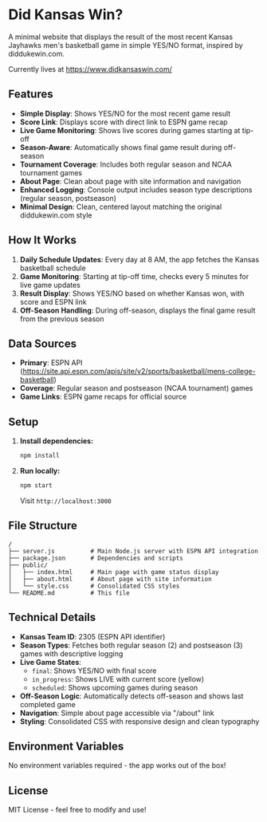 # Did Kansas Win?

A minimal website that displays the result of the most recent Kansas Jayhawks men's basketball game in simple YES/NO format, inspired by diddukewin.com.

Currently lives at https://www.didkansaswin.com/

## Features

- **Simple Display**: Shows YES/NO for the most recent game result
- **Score Link**: Displays score with direct link to ESPN game recap
- **Live Game Monitoring**: Shows live scores during games starting at tip-off
- **Season-Aware**: Automatically shows final game result during off-season
- **Tournament Coverage**: Includes both regular season and NCAA tournament games
- **About Page**: Clean about page with site information and navigation
- **Enhanced Logging**: Console output includes season type descriptions (regular season, postseason)
- **Minimal Design**: Clean, centered layout matching the original diddukewin.com style

## How It Works

1. **Daily Schedule Updates**: Every day at 8 AM, the app fetches the Kansas basketball schedule
2. **Game Monitoring**: Starting at tip-off time, checks every 5 minutes for live game updates
3. **Result Display**: Shows YES/NO based on whether Kansas won, with score and ESPN link
4. **Off-Season Handling**: During off-season, displays the final game result from the previous season

## Data Sources

- **Primary**: ESPN API (https://site.api.espn.com/apis/site/v2/sports/basketball/mens-college-basketball)
- **Coverage**: Regular season and postseason (NCAA tournament) games
- **Game Links**: ESPN game recaps for official source

## Setup

1. **Install dependencies:**
   ```bash
   npm install
   ```

2. **Run locally:**
   ```bash
   npm start
   ```

   Visit `http://localhost:3000`

## File Structure

```
/
├── server.js          # Main Node.js server with ESPN API integration
├── package.json       # Dependencies and scripts
├── public/
│   ├── index.html     # Main page with game status display
│   ├── about.html     # About page with site information
│   └── style.css      # Consolidated CSS styles
└── README.md          # This file
```

## Technical Details

- **Kansas Team ID**: 2305 (ESPN API identifier)
- **Season Types**: Fetches both regular season (2) and postseason (3) games with descriptive logging
- **Live Game States**:
  - `final`: Shows YES/NO with final score
  - `in_progress`: Shows LIVE with current score (yellow)
  - `scheduled`: Shows upcoming games during season
- **Off-Season Logic**: Automatically detects off-season and shows last completed game
- **Navigation**: Simple about page accessible via "/about" link
- **Styling**: Consolidated CSS with responsive design and clean typography

## Environment Variables

No environment variables required - the app works out of the box!

## License

MIT License - feel free to modify and use!